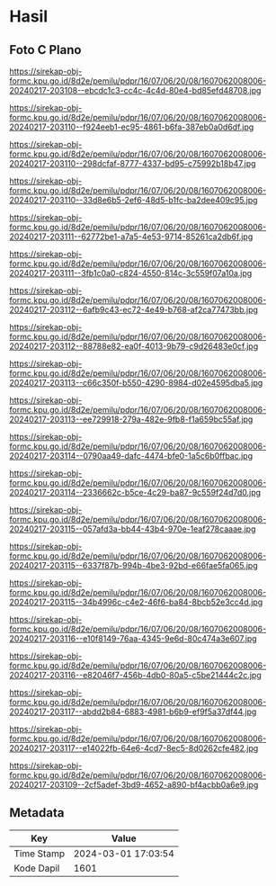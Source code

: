 # Hasil

## Foto C Plano

https://sirekap-obj-formc.kpu.go.id/8d2e/pemilu/pdpr/16/07/06/20/08/1607062008006-20240217-203108--ebcdc1c3-cc4c-4c4d-80e4-bd85efd48708.jpg

https://sirekap-obj-formc.kpu.go.id/8d2e/pemilu/pdpr/16/07/06/20/08/1607062008006-20240217-203110--f924eeb1-ec95-4861-b6fa-387eb0a0d6df.jpg

https://sirekap-obj-formc.kpu.go.id/8d2e/pemilu/pdpr/16/07/06/20/08/1607062008006-20240217-203110--298dcfaf-8777-4337-bd95-c75992b18b47.jpg

https://sirekap-obj-formc.kpu.go.id/8d2e/pemilu/pdpr/16/07/06/20/08/1607062008006-20240217-203110--33d8e6b5-2ef6-48d5-b1fc-ba2dee409c95.jpg

https://sirekap-obj-formc.kpu.go.id/8d2e/pemilu/pdpr/16/07/06/20/08/1607062008006-20240217-203111--62772be1-a7a5-4e53-9714-85261ca2db6f.jpg

https://sirekap-obj-formc.kpu.go.id/8d2e/pemilu/pdpr/16/07/06/20/08/1607062008006-20240217-203111--3fb1c0a0-c824-4550-814c-3c559f07a10a.jpg

https://sirekap-obj-formc.kpu.go.id/8d2e/pemilu/pdpr/16/07/06/20/08/1607062008006-20240217-203112--6afb9c43-ec72-4e49-b768-af2ca77473bb.jpg

https://sirekap-obj-formc.kpu.go.id/8d2e/pemilu/pdpr/16/07/06/20/08/1607062008006-20240217-203112--88788e82-ea0f-4013-9b79-c9d26483e0cf.jpg

https://sirekap-obj-formc.kpu.go.id/8d2e/pemilu/pdpr/16/07/06/20/08/1607062008006-20240217-203113--c66c350f-b550-4290-8984-d02e4595dba5.jpg

https://sirekap-obj-formc.kpu.go.id/8d2e/pemilu/pdpr/16/07/06/20/08/1607062008006-20240217-203113--ee729918-279a-482e-9fb8-f1a659bc55af.jpg

https://sirekap-obj-formc.kpu.go.id/8d2e/pemilu/pdpr/16/07/06/20/08/1607062008006-20240217-203114--0790aa49-dafc-4474-bfe0-1a5c6b0ffbac.jpg

https://sirekap-obj-formc.kpu.go.id/8d2e/pemilu/pdpr/16/07/06/20/08/1607062008006-20240217-203114--2336662c-b5ce-4c29-ba87-9c559f24d7d0.jpg

https://sirekap-obj-formc.kpu.go.id/8d2e/pemilu/pdpr/16/07/06/20/08/1607062008006-20240217-203115--057afd3a-bb44-43b4-970e-1eaf278caaae.jpg

https://sirekap-obj-formc.kpu.go.id/8d2e/pemilu/pdpr/16/07/06/20/08/1607062008006-20240217-203115--6337f87b-994b-4be3-92bd-e66fae5fa065.jpg

https://sirekap-obj-formc.kpu.go.id/8d2e/pemilu/pdpr/16/07/06/20/08/1607062008006-20240217-203115--34b4996c-c4e2-46f6-ba84-8bcb52e3cc4d.jpg

https://sirekap-obj-formc.kpu.go.id/8d2e/pemilu/pdpr/16/07/06/20/08/1607062008006-20240217-203116--e10f8149-76aa-4345-9e6d-80c474a3e607.jpg

https://sirekap-obj-formc.kpu.go.id/8d2e/pemilu/pdpr/16/07/06/20/08/1607062008006-20240217-203116--e82046f7-456b-4db0-80a5-c5be21444c2c.jpg

https://sirekap-obj-formc.kpu.go.id/8d2e/pemilu/pdpr/16/07/06/20/08/1607062008006-20240217-203117--abdd2b84-6883-4981-b6b9-ef9f5a37df44.jpg

https://sirekap-obj-formc.kpu.go.id/8d2e/pemilu/pdpr/16/07/06/20/08/1607062008006-20240217-203117--e14022fb-64e6-4cd7-8ec5-8d0262cfe482.jpg

https://sirekap-obj-formc.kpu.go.id/8d2e/pemilu/pdpr/16/07/06/20/08/1607062008006-20240217-203109--2cf5adef-3bd9-4652-a890-bf4acbb0a6e9.jpg


## Metadata

| Key        | Value               |
| ---------- | ------------------- |
| Time Stamp | 2024-03-01 17:03:54 |
| Kode Dapil | 1601                |



